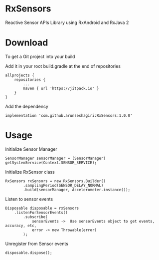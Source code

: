 # RxSensors
Reactive Sensor APIs Library using RxAndroid and RxJava 2

# Download
To get a Git project into your build

Add it in your root build.gradle at the end of repositories

    allprojects {
        repositories {
            ...
            maven { url 'https://jitpack.io' }
        }
    }

Add the dependency

    implementation 'com.github.arunseshagiri:RxSensors:1.0.0'

# Usage

Initialize Sensor Manager

    SensorManager sensorManager = (SensorManager) getSystemService(Context.SENSOR_SERVICE);

Initialize RxSensor class
    
    RxSensors rxSensors = new RxSensors.Builder()
            .samplingPeriod(SENSOR_DELAY_NORMAL)
            .build(sensorManager, Accelerometer.instance());
    
Listen to sensor events

    Disposable disposable = rxSensors
        .listenForSensorEvents()
            .subscribe(
                sensorEvents ->  Use sensorEvents object to get events, accuracy, etc,
                error -> new Throwable(error)
            );
            
Unregister from Sensor events

    disposable.dispose();


